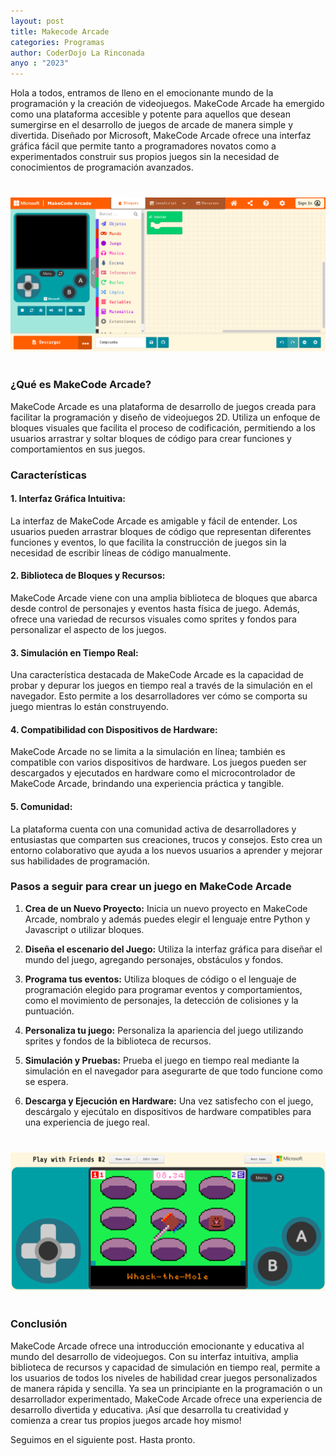 ```yaml
---
layout: post
title: Makecode Arcade
categories: Programas
author: CoderDojo La Rinconada
anyo : "2023"
---
```


Hola a todos, entramos de lleno en el emocionante mundo de la programación y la creación de videojuegos. MakeCode Arcade ha emergido como una plataforma accesible y potente para aquellos que desean sumergirse en el desarrollo de juegos de arcade de manera simple y divertida. Diseñado por Microsoft, MakeCode Arcade ofrece una interfaz gráfica fácil que permite tanto a programadores novatos como a experimentados construir sus propios juegos sin la necesidad de conocimientos de programación avanzados.

<span class="post-redondea" style="display:block;text-align:center;margin: 40px 0px;">![makecode]</span>

### ¿Qué es MakeCode Arcade?

MakeCode Arcade es una plataforma de desarrollo de juegos creada para facilitar la programación y diseño de videojuegos 2D. Utiliza un enfoque de bloques visuales que facilita el proceso de codificación, permitiendo a los usuarios arrastrar y soltar bloques de código para crear funciones y comportamientos en sus juegos.

### Características

#### 1. **Interfaz Gráfica Intuitiva:**
La interfaz de MakeCode Arcade es amigable y fácil de entender. Los usuarios pueden arrastrar bloques de código que representan diferentes funciones y eventos, lo que facilita la construcción de juegos sin la necesidad de escribir líneas de código manualmente.

#### 2. **Biblioteca de Bloques y Recursos:**
MakeCode Arcade viene con una amplia biblioteca de bloques que abarca desde control de personajes y eventos hasta física de juego. Además, ofrece una variedad de recursos visuales como sprites y fondos para personalizar el aspecto de los juegos.

#### 3. **Simulación en Tiempo Real:**
Una característica destacada de MakeCode Arcade es la capacidad de probar y depurar los juegos en tiempo real a través de la simulación en el navegador. Esto permite a los desarrolladores ver cómo se comporta su juego mientras lo están construyendo.

#### 4. **Compatibilidad con Dispositivos de Hardware:**
MakeCode Arcade no se limita a la simulación en línea; también es compatible con varios dispositivos de hardware. Los juegos pueden ser descargados y ejecutados en hardware como el microcontrolador de MakeCode Arcade, brindando una experiencia práctica y tangible.

#### 5. **Comunidad:**
La plataforma cuenta con una comunidad activa de desarrolladores y entusiastas que comparten sus creaciones, trucos y consejos. Esto crea un entorno colaborativo que ayuda a los nuevos usuarios a aprender y mejorar sus habilidades de programación.

### Pasos a seguir para crear un juego en MakeCode Arcade

1. **Crea de un Nuevo Proyecto:**
   Inicia un nuevo proyecto en MakeCode Arcade, nombralo y además puedes elegir el lenguaje entre Python y Javascript o utilizar bloques.

2. **Diseña el escenario del Juego:**
   Utiliza la interfaz gráfica para diseñar el mundo del juego, agregando personajes, obstáculos y fondos.

3. **Programa tus eventos:**
   Utiliza bloques de código o el lenguaje de programación elegido para programar eventos y comportamientos, como el movimiento de personajes, la detección de colisiones y la puntuación.

4. **Personaliza tu juego:**
   Personaliza la apariencia del juego utilizando sprites y fondos de la biblioteca de recursos.

5. **Simulación y Pruebas:**
   Prueba el juego en tiempo real mediante la simulación en el navegador para asegurarte de que todo funcione como se espera.

6. **Descarga y Ejecución en Hardware:**
   Una vez satisfecho con el juego, descárgalo y ejecútalo en dispositivos de hardware compatibles para una experiencia de juego real.
   
<span class="post-redondea" style="display:block;text-align:center;margin: 40px 0px;">![game]</span>


### Conclusión

MakeCode Arcade ofrece una introducción emocionante y educativa al mundo del desarrollo de videojuegos. Con su interfaz intuitiva, amplia biblioteca de recursos y capacidad de simulación en tiempo real, permite a los usuarios de todos los niveles de habilidad crear juegos personalizados de manera rápida y sencilla. Ya sea un principiante en la programación o un desarrollador experimentado, MakeCode Arcade ofrece una experiencia de desarrollo divertida y educativa. ¡Así que desarrolla tu creatividad y comienza a crear tus propios juegos arcade hoy mismo!
<br>


Seguimos en el siguiente post. Hasta pronto.

<br>






[makecode]: /images/makecode_arcade_interfaz.png
[game]: /images/game_makecode.png










